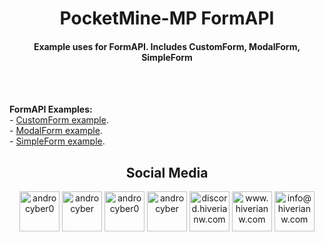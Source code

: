 <h1 align="center">PocketMine-MP FormAPI</h1>
<h4 align="center">Example uses for FormAPI. Includes CustomForm, ModalForm, SimpleForm</h4><br>
<br>
<p align="left">
<b>FormAPI Examples:</b><br>
- <a href="https://github.com/androcyber/pmmp_formapi/blob/main/examples/CustomForm.php">CustomForm example</a>.<br>
- <a href="https://github.com/androcyber/pmmp_formapi/blob/main/examples/ModalForm.php">ModalForm example</a>.<br>
- <a href="https://github.com/androcyber/pmmp_formapi/blob/main/examples/SimpleForm.php">SimpleForm example</a>.<br>
</p>

<h2 align="center">Social Media</h3>
<p align="center">
<a href="https://www.twitter.com/androcyber0" target="_blank"><img alt="androcyber0" src="https://i.hizliresim.com/r98d0rb.png" width="64" height="64"></img></a>
<a href="https://www.youtube.com/androcyber" target="_blank"><img alt="androcyber" src="https://i.hizliresim.com/ibuzuks.png" width="64" height="64"></img></a>
<a href="https://www.instagram.com/androcyber0" target="_blank"><img alt="androcyber0" src="https://i.hizliresim.com/4xhm1hk.png" width="64" height="64"></img></a>
<a href="https://www.github.com/androcyber" target="_blank"><img alt="androcyber" src="https://i.hizliresim.com/jxp3m16.png" width="64" height="64"></img></a>
<a href="https://discord.com/invite/34p9Dg28wy" target="_blank"><img alt="discord.hiverianw.com" src="https://i.hizliresim.com/rcgesvp.png" width="64" height="64"></img></a>
<a href="https://www.hiverianw.com" target="_blank"><img alt="www.hiverianw.com" src="https://i.hizliresim.com/jlh9wm3.png" width="64" height="64"></img></a>
<a href="mailto:info@hiverina.com" target="_blank"><img alt="info@hiverianw.com" src="https://i.hizliresim.com/mgxnk25.png" width="64" height="64"></img></a>
</p>
